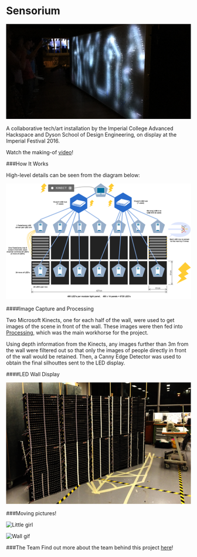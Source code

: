 # Sensorium

![Wall with people](https://github.com/JunShern/Sensorium/blob/master/Pictures/IMG_1588.JPG?raw=true "Wall with people")

A collaborative tech/art installation by the Imperial College Advanced Hackspace and Dyson School of Design Engineering, on display at the Imperial Festival 2016. 

Watch the making-of [video](https://www.youtube.com/watch?v=WoExhnElK3E)!

###How It Works

High-level details can be seen from the diagram below:

![Tech overview](https://github.com/JunShern/Sensorium/blob/master/Pictures/Sensorium%20LED%20Screen%20Overview.png?raw=true "Tech overview")

####Image Capture and Processing

Two Microsoft Kinects, one for each half of the wall, were used to get images of the scene in front of the wall. These images were then fed into [Processing](https://processing.org/ "Processing"), which was the main workhorse for the project. 

Using depth information from the Kinects, any images further than 3m from the wall were filtered out so that only the images of people directly in front of the wall would be retained. Then, a Canny Edge Detector was used to obtain the final silhouttes sent to the LED display.

####LED Wall Display

![Bare boards](https://github.com/JunShern/Sensorium/blob/master/Pictures/IMG_5950.JPG?raw=true "Bare boards")

###Moving pictures!

![Little girl](https://github.com/JunShern/Sensorium/blob/master/Pictures/DSC_0563.gif?raw=true "Little girl")

![Wall gif](https://github.com/JunShern/Sensorium/blob/master/Pictures/IMG_5984%2000_00_00-00_00_13.gif?raw=true "Wall gif")

###The Team
Find out more about the team behind this project [here](http://icah.org.uk/sensorium/team.html)!
